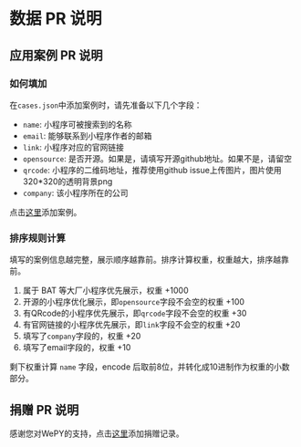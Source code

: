 # 数据 PR 说明

## 应用案例 PR 说明

### 如何填加

在`cases.json`中添加案例时，请先准备以下几个字段：

* `name`: 小程序可被搜索到的名称
* `email`: 能够联系到小程序作者的邮箱
* `link`: 小程序对应的官网链接
* `opensource`: 是否开源。如果是，请填写开源github地址。如果不是，请留空
* `qrcode`: 小程序的二维码地址，推荐使用github issue上传图片，图片使用320*320的透明背景png
* `company`: 该小程序所在的公司

点击[这里](https://github.com/Tencent/wepy/edit/master/docs/data/cases.json)添加案例。

### 排序规则计算

填写的案例信息越完整，展示顺序越靠前。排序计算权重，权重越大，排序越靠前。

1. 属于 BAT 等大厂小程序优先展示，权重 +1000
2. 开源的小程序优化展示，即`opensource`字段不会空的权重 +100
3. 有QRcode的小程序优先展示，即`qrcode`字段不会空的权重 +30
4. 有官网链接的小程序优先展示，即`link`字段不会空的权重 +20
4. 填写了`company`字段的，权重 +20
5. 填写了email字段的，权重 +10

剩下权重计算 `name` 字段，encode 后取前8位，并转化成10进制作为权重的小数部分。


## 捐赠 PR 说明

感谢您对WePY的支持，点击[这里](https://github.com/Tencent/wepy/edit/master/docs/data/donate.json)添加捐赠记录。
